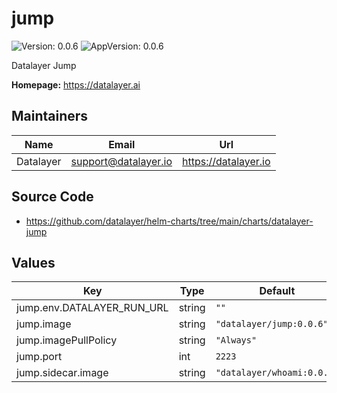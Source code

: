 # jump

![Version: 0.0.6](https://img.shields.io/badge/Version-0.0.6-informational?style=flat-square) ![AppVersion: 0.0.6](https://img.shields.io/badge/AppVersion-0.0.6-informational?style=flat-square)

Datalayer Jump

**Homepage:** <https://datalayer.ai>

## Maintainers

| Name | Email | Url |
| ---- | ------ | --- |
| Datalayer | <support@datalayer.io> | <https://datalayer.io> |

## Source Code

* <https://github.com/datalayer/helm-charts/tree/main/charts/datalayer-jump>

## Values

| Key | Type | Default | Description |
|-----|------|---------|-------------|
| jump.env.DATALAYER_RUN_URL | string | `""` |  |
| jump.image | string | `"datalayer/jump:0.0.6"` |  |
| jump.imagePullPolicy | string | `"Always"` |  |
| jump.port | int | `2223` |  |
| jump.sidecar.image | string | `"datalayer/whoami:0.0.6"` |  |

